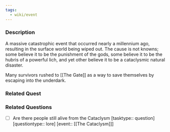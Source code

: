```yaml
---
tags:
  - wiki/event
---
```


### Description
A massive catastrophic event that occurred nearly a millennium ago, resulting in the surface world being wiped out. The cause is not knowns; some believe it to be the punishment of the gods, some believe it to be the hubris of a powerful lich, and yet other believe it to be a cataclysmic natural disaster.

Many survivors rushed to [[The Gate]] as a way to save themselves by escaping into the underdark.

### Related Quest


### Related Questions

- [ ] Are there people still alive from the Cataclysm [tasktype:: question] [questiontype:: lore] [event:: [[The Cataclysm]]]
